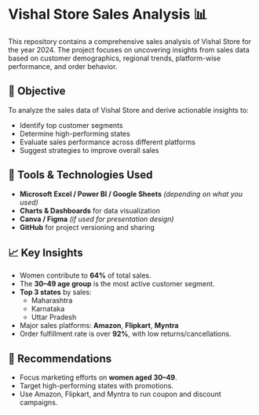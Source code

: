 # Vishal Store Sales Analysis 📊

This repository contains a comprehensive sales analysis of Vishal Store for the year 2024. The project focuses on uncovering insights from sales data based on customer demographics, regional trends, platform-wise performance, and order behavior.

## 📌 Objective

To analyze the sales data of Vishal Store and derive actionable insights to:
- Identify top customer segments
- Determine high-performing states
- Evaluate sales performance across different platforms
- Suggest strategies to improve overall sales

## 🧰 Tools & Technologies Used

- **Microsoft Excel / Power BI / Google Sheets** *(depending on what you used)*
- **Charts & Dashboards** for data visualization
- **Canva / Figma** *(if used for presentation design)*
- **GitHub** for project versioning and sharing

## 📈 Key Insights

- Women contribute to **64%** of total sales.
- The **30–49 age group** is the most active customer segment.
- **Top 3 states** by sales:  
  - Maharashtra  
  - Karnataka  
  - Uttar Pradesh
- Major sales platforms: **Amazon**, **Flipkart**, **Myntra**
- Order fulfillment rate is over **92%**, with low returns/cancellations.

## 🎯 Recommendations

- Focus marketing efforts on **women aged 30–49**.
- Target high-performing states with promotions.
- Use Amazon, Flipkart, and Myntra to run coupon and discount campaigns.
